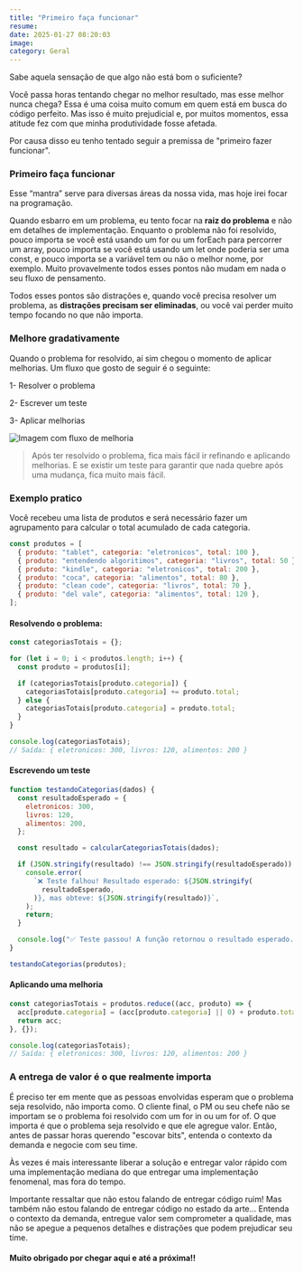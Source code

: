 ```yaml
---
title: "Primeiro faça funcionar"
resume:
date: 2025-01-27 08:20:03
image:
category: Geral
---
```


Sabe aquela sensação de que algo não está bom o suficiente?

Você passa horas tentando chegar no melhor resultado, mas esse melhor nunca chega? Essa é uma coisa muito comum em quem está em busca do código perfeito. Mas isso é muito prejudicial e, por muitos momentos, essa atitude fez com que minha produtividade fosse afetada.

Por causa disso eu tenho tentado seguir a premissa de "primeiro fazer funcionar".

### Primeiro faça funcionar

Esse “mantra” serve para diversas áreas da nossa vida, mas hoje irei focar na programação.

Quando esbarro em um problema, eu tento focar na **raiz do problema** e não em detalhes de implementação. Enquanto o problema não foi resolvido, pouco importa se você está usando um for ou um forEach para percorrer um array, pouco importa se você está usando um let onde poderia ser uma const, e pouco importa se a variável tem ou não o melhor nome, por exemplo. Muito provavelmente todos esses pontos não mudam em nada o seu fluxo de pensamento.

Todos esses pontos são distrações e, quando você precisa resolver um problema, as **distrações precisam ser eliminadas**, ou você vai perder muito tempo focando no que não importa.

### Melhore gradativamente

Quando o problema for resolvido, aí sim chegou o momento de aplicar melhorias. Um fluxo que gosto de seguir é o seguinte:

1- Resolver o problema

2- Escrever um teste

3- Aplicar melhorias

![Imagem com fluxo de melhoria](/assets/img/primeiro-faca-funcionar.png)

> Após ter resolvido o problema, fica mais fácil ir refinando e aplicando melhorias. E se existir um teste para garantir que nada quebre após uma mudança, fica muito mais fácil.

### Exemplo pratico

Você recebeu uma lista de produtos e será necessário fazer um agrupamento para calcular o total acumulado de cada categoria.

```js
const produtos = [
  { produto: "tablet", categoria: "eletronicos", total: 100 },
  { produto: "entendendo algoritimos", categoria: "livros", total: 50 },
  { produto: "kindle", categoria: "eletronicos", total: 200 },
  { produto: "coca", categoria: "alimentos", total: 80 },
  { produto: "clean code", categoria: "livros", total: 70 },
  { produto: "del vale", categoria: "alimentos", total: 120 },
];
```

#### Resolvendo o problema:

```js
const categoriasTotais = {};

for (let i = 0; i < produtos.length; i++) {
  const produto = produtos[i];

  if (categoriasTotais[produto.categoria]) {
    categoriasTotais[produto.categoria] += produto.total;
  } else {
    categoriasTotais[produto.categoria] = produto.total;
  }
}

console.log(categoriasTotais);
// Saída: { eletronicos: 300, livros: 120, alimentos: 200 }
```

#### Escrevendo um teste

```js
function testandoCategorias(dados) {
  const resultadoEsperado = {
    eletronicos: 300,
    livros: 120,
    alimentos: 200,
  };

  const resultado = calcularCategoriasTotais(dados);

  if (JSON.stringify(resultado) !== JSON.stringify(resultadoEsperado)) {
    console.error(
      `❌ Teste falhou! Resultado esperado: ${JSON.stringify(
        resultadoEsperado,
      )}, mas obteve: ${JSON.stringify(resultado)}`,
    );
    return;
  }

  console.log("✅ Teste passou! A função retornou o resultado esperado.");
}

testandoCategorias(produtos);
```

#### Aplicando uma melhoria

```js
const categoriasTotais = produtos.reduce((acc, produto) => {
  acc[produto.categoria] = (acc[produto.categoria] || 0) + produto.total;
  return acc;
}, {});

console.log(categoriasTotais);
// Saída: { eletronicos: 300, livros: 120, alimentos: 200 }
```

### A entrega de valor é o que realmente importa

É preciso ter em mente que as pessoas envolvidas esperam que o problema seja resolvido, não importa como. O cliente final, o PM ou seu chefe não se importam se o problema foi resolvido com um for in ou um for of. O que importa é que o problema seja resolvido e que ele agregue valor. Então, antes de passar horas querendo "escovar bits", entenda o contexto da demanda e negocie com seu time.

Às vezes é mais interessante liberar a solução e entregar valor rápido com uma implementação mediana do que entregar uma implementação fenomenal, mas fora do tempo.

Importante ressaltar que não estou falando de entregar código ruim! Mas também não estou falando de entregar código no estado da arte… Entenda o contexto da demanda, entregue valor sem comprometer a qualidade, mas não se apegue a pequenos detalhes e distrações que podem prejudicar seu time.

#### Muito obrigado por chegar aqui e até a próxima!!
